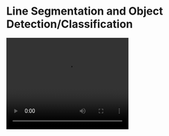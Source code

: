 # Line Segmentation and Object Detection/Classification



<video width="320" height="240" controls>
  <source src="https://youtu.be/0WAls6WQne8" type="video/mp4">
</video>

